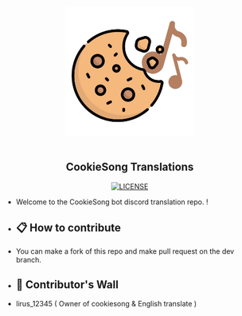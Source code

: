 <div align="center">

<img src="https://github.com/lavecat/CookieSong/blob/main/CookieSongBot___Logo_CookieSong___by_lirus_12345__2.png" alt="CookieSong logo" width="260" height="260" >

<div>&nbsp;</div>

## CookieSong Translations

[![LICENSE](https://img.shields.io/github/license/lavecat/CookieSong)](https://github.com/lavecat/CookieSong/blob/main/LICENSE "The legal LICENSE governing the usage of the admin system.")

</div>

- Welcome to the CookieSong bot discord translation repo. !

- ## 📋 How to contribute
- You can make a fork of this repo and make pull request on the dev branch.

- ## 🧱 Contributor's Wall
- lirus_12345 ( Owner of cookiesong & English translate )
  
